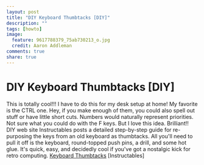 ```yaml
---
layout: post
title: "DIY Keyboard Thumbtacks [DIY]"
description: ""
tags: [howto]
image:
  feature: 9617788379_75ab730213_o.jpg
  credit: Aaron Addleman
comments: true
share: true
---
```


# DIY Keyboard Thumbtacks [DIY]

<p>This is totally cool!!! I have to do this for my desk setup at home! My favorite is the CTRL one. Hey, if you make enough of them, you could also spell out stuff or have little short cuts. Numbers would naturally represent priorities. Not sure what you could do with the F keys. But I love this idea. Brilliant!!
DIY web site Instructables posts a detailed step-by-step guide for re-purposing the keys from an old keyboard as thumbtacks. All you'll need to pull it off is the keyboard, round-topped push pins, a drill, and some hot glue. It's quick, easy, and decidedly cool if you've got a nostalgic kick for retro computing.
<a href="http://www.instructables.com/id/Keyboard_Thumbtacks/">Keyboard Thumbtacks</a> [Instructables]</p>
